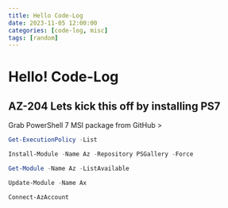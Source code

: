 ```yaml
---
title: Hello Code-Log
date: 2023-11-05 12:00:00
categories: [code-log, misc]
tags: [random]
---
```


# Hello! Code-Log

## AZ-204 Lets kick this off by installing PS7

Grab PowerShell 7 MSI package from GitHub > 

```powershell
Get-ExecutionPolicy -List

Install-Module -Name Az -Repository PSGallery -Force

Get-Module -Name Az -ListAvailable

Update-Module -Name Ax

Connect-AzAccount
```
